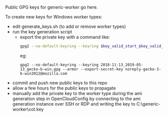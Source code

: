 Public GPG keys for generic-worker go here.

To create new keys for Windows worker types:

- edit generate_keys.sh (to add or remove worker types)
- run the key generation script
  - export the private key with a command like:
    ```bash
    gpg2 --no-default-keyring --keyring $key_valid_start_$key_valid_end_gecko-b-win.gpg --armor --export-secret-key noreply-$worker_type@mozilla.com
    ```
    eg:
    ```
    gpg2 --no-default-keyring --keyring 2018-11-13_2019-05-13_gecko-b-win.gpg --armor --export-secret-key noreply-gecko-3-b-win2012@mozilla.com
    ```
- commit and push new public keys to this repo
- allow a few hours for the public keys to propagate
- manually add the private key to the worker type during the ami generation step in OpenCloudConfig by connecting to the ami generation instance over SSH or RDP and writing the key to C:\generic-worker\cot.key